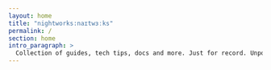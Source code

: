 ```yaml
---
layout: home
title: "nightworks:naɪtwɜːks"
permalink: /
section: home
intro_paragraph: >
  Collection of guides, tech tips, docs and more. Just for record. Unpolitical and straight forward.
---
```

